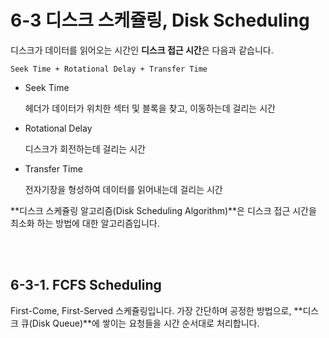 # 6-3 디스크 스케쥴링, Disk Scheduling

디스크가 데이터를 읽어오는 시간인 **디스크 접근 시간**은 다음과 같습니다.

`Seek Time + Rotational Delay + Transfer Time`

- Seek Time

  헤더가 데이터가 위치한 섹터 및 블록을 찾고, 이동하는데 걸리는 시간

- Rotational Delay

  디스크가 회전하는데 걸리는 시간

- Transfer Time

  전자기장을 형성하여 데이터를 읽어내는데 걸리는 시간

**디스크 스케쥴링 알고리즘(Disk Scheduling Algorithm)**은 디스크 접근 시간을 최소화 하는 방법에 대한 알고리즘입니다.

<br>

<br>

## 6-3-1. FCFS Scheduling

First-Come, First-Served 스케쥴링입니다. 가장 간단하며 공정한 방법으로, **디스크 큐(Disk Queue)**에 쌓이는 요청들을 시간 순서대로 처리합니다.

